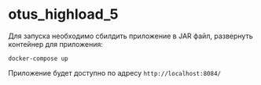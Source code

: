 # otus_highload_5

Для запуска необходимо сбилдить приложение в JAR файл, развернуть контейнер для приложения:
```
docker-compose up
```

Приложение будет доступно по адресу `http://localhost:8084/`
